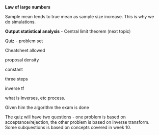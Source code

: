 **Law of large numbers** 

Sample mean tends to true mean as sample size increase. This is why we do simulations.





**Output statistical analysis** - Central limit theorem (next topic)





Quiz - problem set

Cheatsheet allowed



proposal density

constant

three steps





inverse tf

 what is inverses, etc process.



Given him the algorithm the exam is done



The quiz will have two questions - one problem is based on acceptance/rejection, the other problem is based on inverse transform. Some subquestions is based on concepts covered in week 10.

